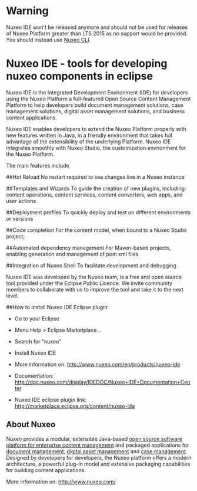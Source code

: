 # Warning
Nuxeo IDE won't be released anymore and should not be used for releases of Nuxeo Platform greater than LTS 2015 as no support would be provided. You should instead use [Nuxeo CLI](https://doc.nuxeo.com/nxdoc/getting-started-with-nuxeo-generator/).

# Nuxeo IDE - tools for developing nuxeo components in eclipse

Nuxeo IDE is the Integrated Development Environment (IDE) for developers using the Nuxeo Platform a full-featured Open Source Content Management Platform to help developers build document management solutions, case management solutions, digital asset management solutions, and business content applications.

Nuxeo IDE enables developers to extend the Nuxeo Platform properly with new features written in Java, in a friendly environment that takes full advantage of the extensibility of the underlying Platform. Nuxeo IDE integrates smoothly with Nuxeo Studio, the customization environment for the Nuxeo Platform.

The main features include

##Hot Reload
No restart required to see changes live in a Nuxeo instance

##Templates and Wizards
To guide the creation of new plugins, including: content operations, content services, content converters, web apps, and user actions

##Deployment profiles
To quickly deploy and test on different environments or versions

##Code completion
For the content model, when bound to a Nuxeo Studio project;

##Automated dependency management
For Maven-based projects, enabling generation and management of pom.xml files

##Integration of Nuxeo Shell
To facilitate development and debugging

Nuxeo IDE was developed by the Nuxeo team, is a free and open source tool provided under the Eclipse Public Licence. We invite community members to collaborate with us to improve the tool and take it to the next level.

##How to install Nuxeo IDE Eclipse plugin:

- Go to your Eclipse
- Menu Help > Eclipse Marketplace...
- Search for "nuxeo"
- Install Nuxeo IDE

- More information on: http://www.nuxeo.com/en/products/nuxeo-ide
- Documentation: http://doc.nuxeo.com/display/IDEDOC/Nuxeo+IDE+Documentation+Center
- Nuxeo IDE eclipse plugin link: http://marketplace.eclipse.org/content/nuxeo-ide

## About Nuxeo

Nuxeo provides a modular, extensible Java-based [open source software platform for enterprise content management](http://www.nuxeo.com/en/products/ep) and packaged applications for [document management](http://www.nuxeo.com/en/products/document-management), [digital asset management](http://www.nuxeo.com/en/products/dam) and [case management](http://www.nuxeo.com/en/products/case-management). Designed by developers for developers, the Nuxeo platform offers a modern architecture, a powerful plug-in model and extensive packaging capabilities for building content applications.

More information on: http://www.nuxeo.com/
